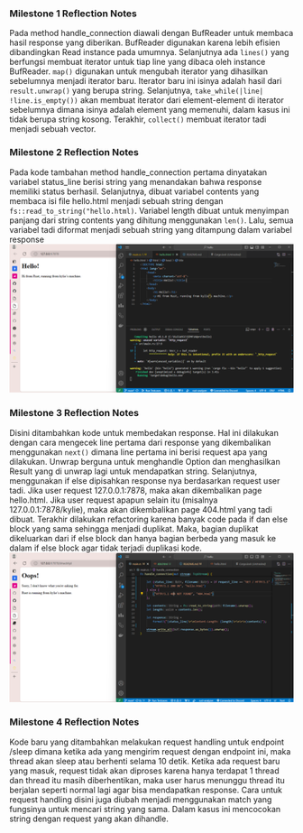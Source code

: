 ### Milestone 1 Reflection Notes
Pada method handle_connection diawali dengan BufReader untuk membaca hasil response yang diberikan. BufReader digunakan karena lebih efisien dibandingkan Read instance pada umumnya. Selanjutnya ada ```lines()``` yang berfungsi membuat iterator untuk tiap line yang dibaca oleh instance BufReader. ```map()``` digunakan untuk mengubah iterator yang dihasilkan sebelumnya menjadi iterator baru. Iterator baru ini isinya adalah hasil dari ```result.unwrap()``` yang berupa string. Selanjutnya, ```take_while(|line| !line.is_empty())``` akan membuat iterator dari element-element di iterator sebelumnya dimana isinya adalah element yang memenuhi, dalam kasus ini tidak berupa string kosong. Terakhir, ```collect()``` membuat iterator tadi menjadi sebuah vector.

### Milestone 2 Reflection Notes
Pada kode tambahan method handle_connection pertama dinyatakan variabel status_line berisi string yang menandakan bahwa response memiliki status berhasil. Selanjutnya, dibuat variabel contents yang membaca isi file hello.html menjadi sebuah string dengan ```fs::read_to_string("hello.html)```. Variabel length dibuat untuk menyimpan panjang dari string contents yang dihitung menggunakan ```len()```. Lalu, semua variabel tadi diformat menjadi sebuah string yang ditampung dalam variabel response
![Commit 2 screen capture](images/commit2.png)

### Milestone 3 Reflection Notes
Disini ditambahkan kode untuk membedakan response. Hal ini dilakukan dengan cara mengecek line pertama dari response yang dikembalikan menggunakan ```next()``` dimana line pertama ini berisi request apa yang dilakukan. Unwrap berguna untuk menghandle Option dan menghasilkan Result yang di unwrap lagi untuk mendapatkan string. Selanjutnya, menggunakan if else dipisahkan response nya berdasarkan request user tadi. Jika user request 127.0.0.1:7878, maka akan dikembalikan page hello.html. Jika user request apapun selain itu (misalnya 127.0.0.1:7878/kylie), maka akan dikembalikan page 404.html yang tadi dibuat. Terakhir dilakukan refactoring karena banyak code pada if dan else block yang sama sehingga menjadi duplikat. Maka, bagian duplikat dikeluarkan dari if else block dan hanya bagian berbeda yang masuk ke dalam if else block agar tidak terjadi duplikasi kode.
![Commit 3 screen capture](images/commit3.png)

### Milestone 4 Reflection Notes
Kode baru yang ditambahkan melakukan request handling untuk endpoint /sleep dimana ketika ada yang mengirim request dengan endpoint ini, maka thread akan sleep atau berhenti selama 10 detik. Ketika ada request baru yang masuk, request tidak akan diproses karena hanya terdapat 1 thread dan thread itu masih diberhentikan, maka user harus menunggu thread itu berjalan seperti normal lagi agar bisa mendapatkan response. Cara untuk request handling disini juga diubah menjadi menggunakan match yang fungsinya untuk mencari string yang sama. Dalam kasus ini mencocokan string dengan request yang akan dihandle.